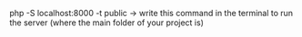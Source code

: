php -S localhost:8000 -t public -> write this command in the terminal to run the server (where the main folder of your project is)
